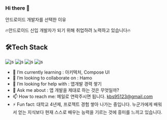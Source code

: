 ### Hi there 👋

안드로이드 개발자를 선택한 이유 

🔥안드로이드 신입 개발자가 되기 위해 취업하려 노력하고 있습니다🔥
## 🛠️Tech Stack

![js](https://img.shields.io/badge/Android-3DDC84?style=for-the-badge&logo=android&logoColor=white)
![js](https://img.shields.io/badge/Kotlin-0095D5?&style=for-the-badge&logo=kotlin&logoColor=white?style=for-the-badge&logo=JavaScript&logoColor=white)
![js](https://img.shields.io/badge/Firebase-039BE5?style=for-the-badge&logo=Firebase&logoColor=white)
![js](https://img.shields.io/badge/Figma-F24E1E?style=for-the-badge&logo=figma&logoColor=white)

- 🌱 I’m currently learning :  아키텍처, Compose UI
- 👯 I’m looking to collaborate on :  Hamo
- 🤔 I’m looking for help with :  앱개발 경력 쌓기
- 💬 Ask me about : 앱 개발을 제대로 하는 것은 무엇일까?
- 📫 How to reach me: 메일로 연락주시면 됩니다. kbs95123@gmail.com
- ⚡ Fun fact: 대학교 4년제, 프로젝트 경험 쌓아 나가는 중입니다. 누군가에게 배워서 얻는 지식보다 현재 스스로 배우는 능력을 기르는 것에 흥미를 느끼고 있습니다.
